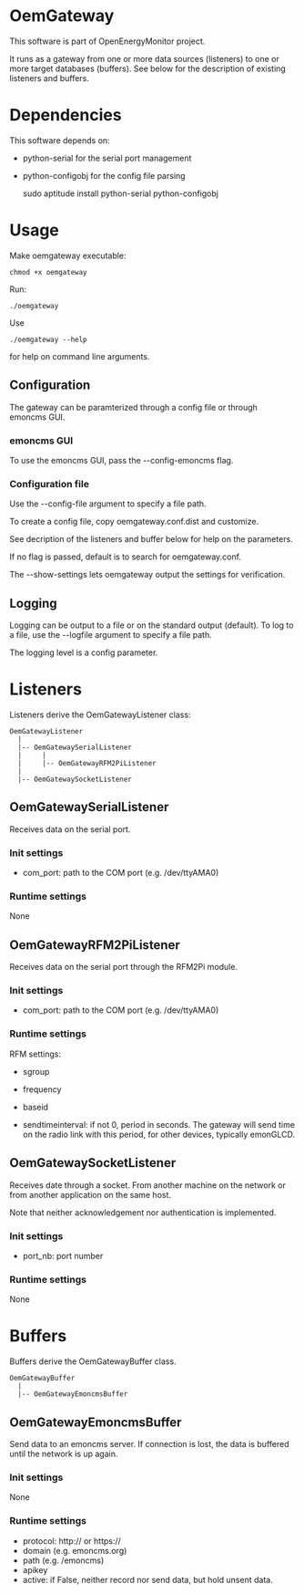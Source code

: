 OemGateway
==========

This software is part of OpenEnergyMonitor project.

It runs as a gateway from one or more data sources (listeners)
to one or more target databases (buffers). See below for the description
of existing listeners and buffers.

# Dependencies

This software depends on:

* python-serial for the serial port management
* python-configobj for the config file parsing

    sudo aptitude install python-serial python-configobj

# Usage

Make oemgateway executable:

    chmod +x oemgateway

Run: 

    ./oemgateway

Use 

    ./oemgateway --help 

for help on command line arguments.

## Configuration

The gateway can be paramterized through a config file or through emoncms GUI.

### emoncms GUI

To use the emoncms GUI, pass the --config-emoncms flag.

### Configuration file

Use the --config-file argument to specify a file path.

To create a config file, copy oemgateway.conf.dist and customize.

See decription of the listeners and buffer below for help on the parameters.

If no flag is passed, default is to search for oemgateway.conf.

The --show-settings lets oemgateway output the settings for verification.

## Logging

Logging can be output to a file or on the standard output (default). 
To log to a file, use the --logfile argument to specify a file path.

The logging level is a config parameter.

# Listeners

Listeners derive the OemGatewayListener class:

    OemGatewayListener
      |
      |-- OemGatewaySerialListener
      |     |
      |     |-- OemGatewayRFM2PiListener
      |
      |-- OemGatewaySocketListener

## OemGatewaySerialListener 

Receives data on the serial port.

### Init settings

* com_port: path to the COM port (e.g. /dev/ttyAMA0)

### Runtime settings

None

## OemGatewayRFM2PiListener 

Receives data on the serial port through the RFM2Pi module.

### Init settings

* com_port: path to the COM port (e.g. /dev/ttyAMA0)

### Runtime settings

RFM settings:
* sgroup
* frequency
* baseid

* sendtimeinterval: if not 0, period in seconds. The gateway will send time 
on the radio link with this period, for other devices, typically emonGLCD.

## OemGatewaySocketListener

Receives date through a socket. From another machine on the network or from 
another application on the same host.

Note that neither acknowledgement nor authentication is implemented.

### Init settings

* port_nb: port number

### Runtime settings

None

# Buffers

Buffers derive the OemGatewayBuffer class.

    OemGatewayBuffer
      |
      |-- OemGatewayEmoncmsBuffer

## OemGatewayEmoncmsBuffer

Send data to an emoncms server. If connection is lost, the data is buffered
until the network is up again.

### Init settings

None

### Runtime settings

* protocol: http:// or https://
* domain (e.g. emoncms.org)
* path (e.g. /emoncms)
* apikey
* active: if False, neither record nor send data, but hold unsent data.

